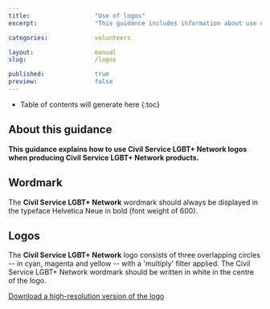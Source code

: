 ```yaml
---
title:  				"Use of logos"
excerpt:	  			"This guidance includes information about use of Civil Service LGBT+ Network logos on Network products"

categories: 			volunteers

layout: 				manual
slug:					/logos

published:				true
preview:				false
---
```


<!-- Include the following to generate a Table of Contents -->
* Table of contents will generate here
{:toc}
<!-- Don't touch the Table of Contents above -->

<!-- Include this line to process the Markdown and format the content properly -->
<div id="page-content" markdown="1">
<!-- Don't remove the line of code above -->

## About this guidance

**This guidance explains how to use Civil Service LGBT+ Network logos when producing Civil Service LGBT+ Network products.**

## Wordmark

The **Civil Service LGBT+ Network** wordmark should always be displayed in the typeface Helvetica Neue in bold (font weight of 600).

## Logos

The **Civil Service LGBT+ Network** logo consists of three overlapping circles -- in cyan, magenta and yellow -- with a 'multiply' filter applied. The Civil Service LGBT+ Network wordmark should be written in white in the centre of the logo.

[Download a high-resolution version of the logo](https://github.com/civilservicelgbt/cslgbt-theme/blob/master/assets/images/site/touch.png)

<!-- Include this line to process the Markdown and format the content properly -->
</div>
<!-- Don't remove the line of code above -->